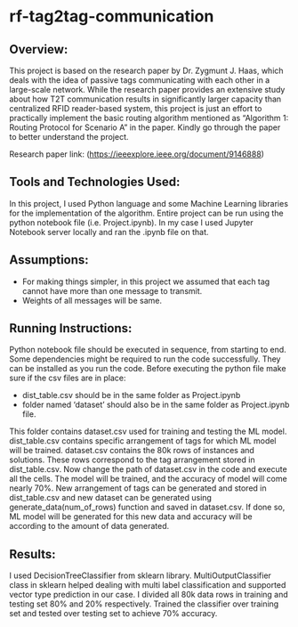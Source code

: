# rf-tag2tag-communication

## Overview:
This project is based on the research paper by Dr. Zygmunt J. Haas, which deals with the idea of passive tags communicating with each other in a large-scale network. While the research paper provides an extensive study about how T2T communication results in significantly larger capacity than centralized RFID reader-based system, this project is just an effort to practically implement the basic routing algorithm mentioned as “Algorithm 1: Routing Protocol for Scenario A” in the paper. Kindly go through the paper to better understand the project.


Research paper link: (https://ieeexplore.ieee.org/document/9146888)

## Tools and Technologies Used:
In this project, I used Python language and some Machine Learning libraries for the implementation of the algorithm. Entire project can be run using the python notebook file (i.e. Project.ipynb). In my case I used Jupyter Notebook server locally and ran the .ipynb file on that.

## Assumptions:
* For making things simpler, in this project we assumed that each tag cannot have more than one message to transmit.
* Weights of all messages will be same.

## Running Instructions:
Python notebook file should be executed in sequence, from starting to end.
Some dependencies might be required to run the code successfully. They can be installed as you run the code.
Before executing the python file make sure if the csv files are in place:
* dist_table.csv should be in the same folder as Project.ipynb
* folder named ‘dataset’ should also be in the same folder as Project.ipynb file.

This folder contains dataset.csv used for training and testing the ML model.
dist_table.csv contains specific arrangement of tags for which ML model will be trained. dataset.csv contains the 80k rows of instances and solutions. These rows correspond to the tag
arrangement stored in dist_table.csv.
Now change the path of dataset.csv in the code and execute all the cells. The model will be
trained, and the accuracy of model will come nearly 70%.
New arrangement of tags can be generated and stored in dist_table.csv and new dataset can be generated using generate_data(num_of_rows) function and saved in dataset.csv. If done so, ML model will be generated for this new data and accuracy will be according to the amount of data generated.

## Results:

I used DecisionTreeClassifier from sklearn library. MultiOutputClassifier class in sklearn helped dealing with multi label classification and supported vector type prediction in our case. I divided all 80k data rows in training and testing set 80% and 20% respectively. Trained the classifier over training set and tested over testing set to achieve 70% accuracy.


